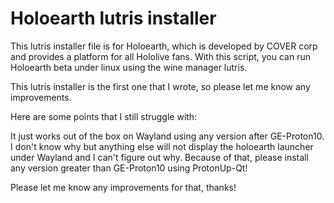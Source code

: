 # Holoearth lutris installer
This lutris installer file is for Holoearth, which is developed by COVER corp and provides a platform for all 
Hololive fans. With this script, you can run Holoearth beta under linux using the wine manager lutris.


This lutris installer is the first one that I wrote, so please let me know any improvements. 


Here are some points that I still struggle with:

It just works out of the box on Wayland using any version after GE-Proton10.
I don't know why but anything else will not display the holoearth launcher under Wayland and I can't figure out why.
Because of that, please install any version greater than GE-Proton10 using ProtonUp-Qt!

Please let me know any improvements for that, thanks!
